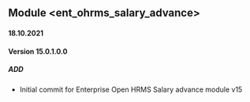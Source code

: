 ## Module <ent_ohrms_salary_advance>

#### 18.10.2021
#### Version 15.0.1.0.0
##### ADD
- Initial commit for Enterprise Open HRMS Salary advance module v15
